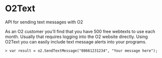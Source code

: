 # O2Text
API for sending text messages with O2

As an O2 customer you'll find that you have 500 free webtexts to use each month.  Usually that requires logging into the O2 website directly.  Using O2Text you can easily include text message alerts into your programs.

    > var result = o2.SendTextMessage("08661231234", "Your message here");
